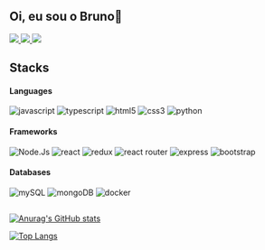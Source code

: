 ## Oi, eu sou o Bruno👋

<a href="mailto:marqsbruno@gmail.com">
    <img src="https://img.shields.io/badge/Gmail-D14836?style=for-the-badge&logo=gmail&logoColor=white" />
  </a>
<a href="https://www.linkedin.com/in/marques-bruno/" target="_blank">
    <img src="https://img.shields.io/badge/linkedin-%230077B5.svg?&style=for-the-badge&logo=linkedin&logoColor=white" />
  </a>
  <a href="https://wa.me/5511982899599" target="_blank">
    <img src="https://img.shields.io/badge/WhatsApp-25D366?style=for-the-badge&logo=whatsapp&logoColor=white" />
  </a>

## Stacks

<div align="left">
  
   #### Languages
   
  ![javascript](https://img.shields.io/badge/JavaScript-323330?style=for-the-badge&logo=javascript&logoColor=F7DF1E)
  ![typescript](https://img.shields.io/badge/TypeScript-007ACC?style=for-the-badge&logo=typescript&logoColor=white)
  ![html5](https://img.shields.io/badge/HTML5-E34F26?style=for-the-badge&logo=html5&logoColor=white)
  ![css3](https://img.shields.io/badge/CSS3-1572B6?style=for-the-badge&logo=css3&logoColor=white)
  ![python](https://img.shields.io/badge/Python-FFD43B?style=for-the-badge&logo=python&logoColor=blue)
    
  #### Frameworks
  
  ![Node.Js](https://img.shields.io/badge/Node.js-339933?style=for-the-badge&logo=nodedotjs&logoColor=white)
  ![react](https://img.shields.io/badge/React-20232A?style=for-the-badge&logo=react&logoColor=61DAFB)
  ![redux](https://img.shields.io/badge/Redux-593D88?style=for-the-badge&logo=redux&logoColor=white)
  ![react router](https://img.shields.io/badge/React_Router-CA4245?style=for-the-badge&logo=react-router&logoColor=white)
  ![express](https://img.shields.io/badge/Express.js-000000?style=for-the-badge&logo=express&logoColor=white)
  ![bootstrap](https://img.shields.io/badge/Bootstrap-563D7C?style=for-the-badge&logo=bootstrap&logoColor=white)

  #### Databases

  ![mySQL](https://img.shields.io/badge/MySQL-005C84?style=for-the-badge&logo=mysql&logoColor=white)
  ![mongoDB](https://img.shields.io/badge/MongoDB-4EA94B?style=for-the-badge&logo=mongodb&logoColor=white)
  ![docker](https://img.shields.io/badge/Docker-2CA5E0?style=for-the-badge&logo=docker&logoColor=white)
  
  </div>
  
<div align="left">
  
##
  
 [![Anurag's GitHub stats](https://github-readme-stats.vercel.app/api?username=marqsbruno&show_icons=true&theme=dracula&include_all_commits=true&count_private=true)](https://github.com/marqsbruno/github-readme-stats)
  
[![Top Langs](https://github-readme-stats.vercel.app/api/top-langs/?username=marqsbruno&layout=compact)](https://github.com/marqsbruno/github-readme-stats)
  
 </div>

